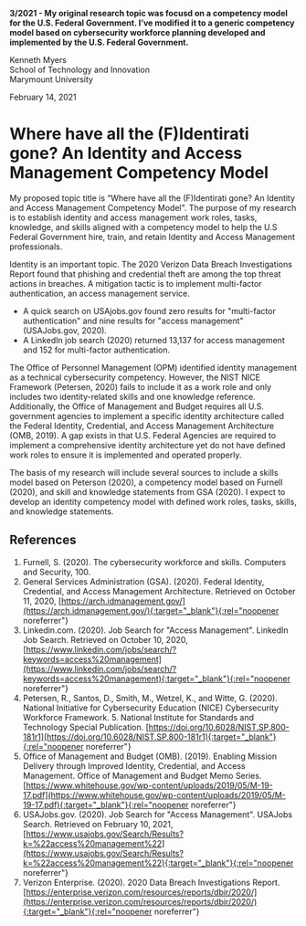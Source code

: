**3/2021 - My original research topic was focusd on a competency model for the U.S. Federal Government. I’ve modified it to a generic competency model based on cybersecurity workforce planning developed and implemented by the U.S. Federal Government.**

Kenneth Myers <br>
School of Technology and Innovation<br>
Marymount University

February 14, 2021

# Where have all the (F)Identirati gone? An Identity and Access Management Competency Model

My proposed topic title is “Where have all the (F)Identirati gone? An Identity and Access Management Competency Model". The purpose of my research is to establish identity and access management work roles, tasks, knowledge, and skills aligned with a competency model to help the U.S Federal Government hire, train, and retain Identity and Access Management professionals. 

Identity is an important topic. The 2020 Verizon Data Breach Investigations Report found that phishing and credential theft are among the top threat actions in breaches. A mitigation tactic is to implement multi-factor authentication, an access management service. 
- A quick search on USAjobs.gov found zero results for "multi-factor authentication" and nine results for "access management" (USAJobs.gov, 2020). 
- A LinkedIn job search (2020) returned 13,137 for access management and 152 for multi-factor authentication. 

The Office of Personnel Management (OPM) identified identity management as a technical cybersecurity competency. However, the NIST NICE Framework (Petersen, 2020) fails to include it as a work role and only includes two identity-related skills and one knowledge reference. Additionally, the Office of Management and Budget requires all U.S. government agencies to implement a specific identity architecture called the Federal Identity, Credential, and Access Management Architecture (OMB, 2019). A gap exists in that U.S. Federal Agencies are required to implement a comprehensive identity architecture yet do not have defined work roles to ensure it is implemented and operated properly.

The basis of my research will include several sources to include a skills model based on Peterson (2020), a competency model based on Furnell (2020), and skill and knowledge statements from GSA (2020). I expect to develop an identity competency model with defined work roles, tasks, skills, and knowledge statements.

## References
1. Furnell, S. (2020). The cybersecurity workforce and skills. Computers and Security, 100. 
2. General Services Administration (GSA). (2020). Federal Identity, Credential, and Access Management Architecture. Retrieved on October 11, 2020, [https://arch.idmanagement.gov/](https://arch.idmanagement.gov/){:target="_blank"}{:rel="noopener noreferrer"}  
3. Linkedin.com. (2020). Job Search for "Access Management". LinkedIn Job Search. Retrieved on October 10, 2020, [https://www.linkedin.com/jobs/search/?keywords=access%20management](https://www.linkedin.com/jobs/search/?keywords=access%20management){:target="_blank"}{:rel="noopener noreferrer"}  
4. Petersen, R., Santos, D., Smith, M., Wetzel, K., and Witte, G. (2020). National Initiative for Cybersecurity Education (NICE) Cybersecurity Workforce Framework. 5. National Institute for Standards and Technology Special Publication. [https://doi.org/10.6028/NIST.SP.800-181r1](https://doi.org/10.6028/NIST.SP.800-181r1){:target="_blank"}{:rel="noopener noreferrer"}  
6. Office of Management and Budget (OMB). (2019). Enabling Mission Delivery through Improved Identity, Credential, and Access Management. Office of Management and Budget Memo Series. [https://www.whitehouse.gov/wp-content/uploads/2019/05/M-19-17.pdf](https://www.whitehouse.gov/wp-content/uploads/2019/05/M-19-17.pdf){:target="_blank"}{:rel="noopener noreferrer"}  
7. USAJobs.gov. (2020). Job Search for "Access Management". USAJobs Search. Retrieved on February 10, 2021, [https://www.usajobs.gov/Search/Results?k=%22access%20management%22](https://www.usajobs.gov/Search/Results?k=%22access%20management%22){:target="_blank"}{:rel="noopener noreferrer"}  
8. Verizon Enterprise. (2020). 2020 Data Breach Investigations Report. [https://enterprise.verizon.com/resources/reports/dbir/2020/](https://enterprise.verizon.com/resources/reports/dbir/2020/){:target="_blank"}{:rel="noopener noreferrer"}  
